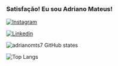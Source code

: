 ### Satisfação! Eu sou Adriano Mateus!

[![Instagram](https://img.shields.io/badge/Instagram-E4405F?style=for-the-badge&logo=instagram&logoColor=white)](https://instagram.com/adrianomateuss7)

[![Linkedin](https://img.shields.io/badge/LinkedIn-0077B5?style=for-the-badge&logo=linkedin&logoColor=white)](https://linkedin.com/adrianomts7)

![adrianomts7 GitHub states](https://github-readme-stats.vercel.app/api?username=adrianomts7&show_icons=true&theme=onecard)

![Top Langs](https://github-readme-stats.vercel.app/api/top-langs/?username=adrianomts7&layout=compact)

    
    
